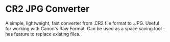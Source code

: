 # CR2 JPG Converter
 A simple, lightweight, fast converter from .CR2 file format to .JPG. Useful for working with Canon's Raw Format. Can be used as a space saving tool - has feature to replace existing files.
